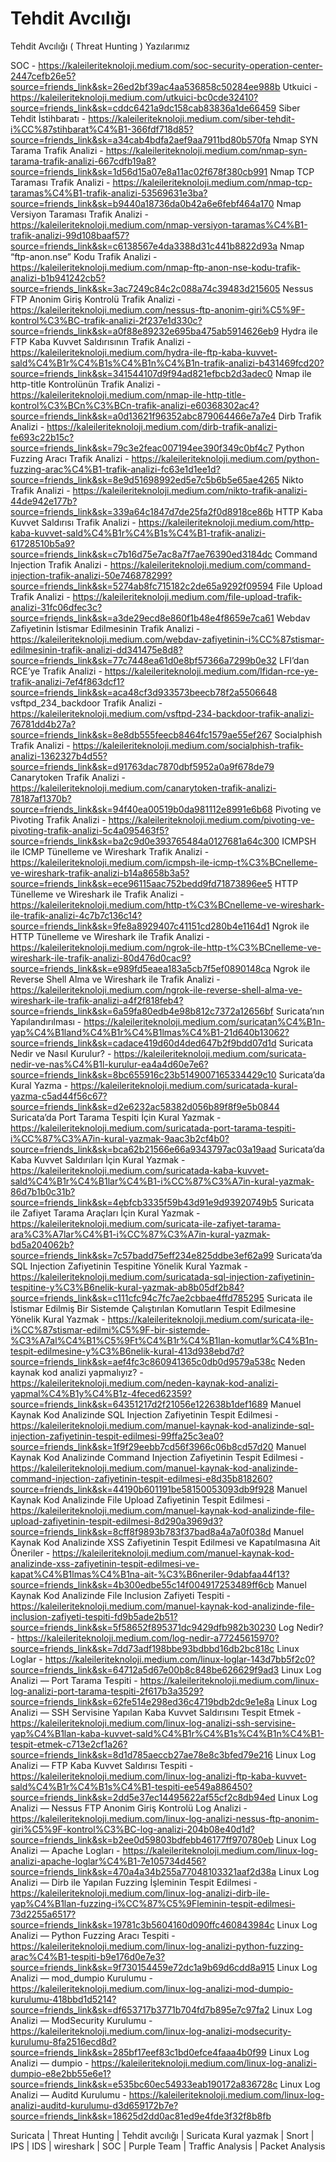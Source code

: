 # Tehdit Avcılığı
Tehdit Avcılığı ( Threat Hunting ) Yazılarımız


SOC - https://kaleileriteknoloji.medium.com/soc-security-operation-center-2447cefb26e5?source=friends_link&sk=26ed2bf39ac4aa536858c50284ee988b
Utkuici - https://kaleileriteknoloji.medium.com/utkuici-bc0cde32410?source=friends_link&sk=cddc6421a9dc158cab83836a1de66459
Siber Tehdit İstihbaratı - https://kaleileriteknoloji.medium.com/siber-tehdit-i%CC%87stihbarat%C4%B1-366fdf718d85?source=friends_link&sk=a34cab4bdfa2aef9aa7911bd80b570fa
Nmap SYN Tarama Trafik Analizi - https://kaleileriteknoloji.medium.com/nmap-syn-tarama-trafik-analizi-667cdfb19a8?source=friends_link&sk=1d56d15a07e8a11ac02f678f380cb991
Nmap TCP Taraması Trafik Analizi - https://kaleileriteknoloji.medium.com/nmap-tcp-taramas%C4%B1-trafik-analizi-53569631e3ba?source=friends_link&sk=b9440a18736da0b42a6e6febf464a170
Nmap Versiyon Taraması Trafik Analizi - https://kaleileriteknoloji.medium.com/nmap-versiyon-taramas%C4%B1-trafik-analizi-99d108baaf57?source=friends_link&sk=c6138567e4da3388d31c441b8822d93a
Nmap “ftp-anon.nse” Kodu Trafik Analizi - https://kaleileriteknoloji.medium.com/nmap-ftp-anon-nse-kodu-trafik-analizi-b1b941242cb5?source=friends_link&sk=3ac7249c84c2c088a74c39483d215605
Nessus FTP Anonim Giriş Kontrolü Trafik Analizi - https://kaleileriteknoloji.medium.com/nessus-ftp-anonim-giri%C5%9F-kontrol%C3%BC-trafik-analizi-2f237e1d330c?source=friends_link&sk=a0f88e89232e695ba475ab5914626eb9
Hydra ile FTP Kaba Kuvvet Saldırısının Trafik Analizi - https://kaleileriteknoloji.medium.com/hydra-ile-ftp-kaba-kuvvet-sald%C4%B1r%C4%B1s%C4%B1n%C4%B1n-trafik-analizi-b431469fcd20?source=friends_link&sk=341544107d9f94ad821efbcb2d3adec0
Nmap ile http-title Kontrolünün Trafik Analizi - https://kaleileriteknoloji.medium.com/nmap-ile-http-title-kontrol%C3%BCn%C3%BCn-trafik-analizi-e60368302ac4?source=friends_link&sk=a0d13621f96352abc879064466e7a7e4
Dirb Trafik Analizi - https://kaleileriteknoloji.medium.com/dirb-trafik-analizi-fe693c22b15c?source=friends_link&sk=79c3e2feac007194ee390f349c0bf4c7
Python Fuzzing Aracı Trafik Analizi - https://kaleileriteknoloji.medium.com/python-fuzzing-arac%C4%B1-trafik-analizi-fc63e1d1ee1d?source=friends_link&sk=8e9d51698992ed5e7c5b6b5e65ae4265
Nikto Trafik Analizi - https://kaleileriteknoloji.medium.com/nikto-trafik-analizi-44de942e177b?source=friends_link&sk=339a64c1847d7de25fa2f0d8918ce86b
HTTP Kaba Kuvvet Saldırısı Trafik Analizi - https://kaleileriteknoloji.medium.com/http-kaba-kuvvet-sald%C4%B1r%C4%B1s%C4%B1-trafik-analizi-61728510b5a9?source=friends_link&sk=c7b16d75e7ac8a7f7ae76390ed3184dc
Command Injection Trafik Analizi - https://kaleileriteknoloji.medium.com/command-injection-trafik-analizi-50e746878299?source=friends_link&sk=5274ab8fc715182c2de65a9292f09594
File Upload Trafik Analizi - https://kaleileriteknoloji.medium.com/file-upload-trafik-analizi-31fc06dfec3c?source=friends_link&sk=a3de29ecd8e860f1b48e4f8659e7ca61
Webdav Zafiyetinin İstismar Edilmesinin Trafik Analizi - https://kaleileriteknoloji.medium.com/webdav-zafiyetinin-i%CC%87stismar-edilmesinin-trafik-analizi-dd341475e8d8?source=friends_link&sk=77c7448ea61d0e8bf57366a7299b0e32
LFI’dan RCE’ye Trafik Analizi - https://kaleileriteknoloji.medium.com/lfidan-rce-ye-trafik-analizi-7ef4f863dcf1?source=friends_link&sk=aca48cf3d933573beecb78f2a5506648
vsftpd_234_backdoor Trafik Analizi - https://kaleileriteknoloji.medium.com/vsftpd-234-backdoor-trafik-analizi-76781dd4b27a?source=friends_link&sk=8e8db555feecb8464fc1579ae55ef267
Socialphish Trafik Analizi - https://kaleileriteknoloji.medium.com/socialphish-trafik-analizi-1362327b4d55?source=friends_link&sk=d91763dac7870dbf5952a0a9f678de79
Canarytoken Trafik Analizi - https://kaleileriteknoloji.medium.com/canarytoken-trafik-analizi-78187af1370b?source=friends_link&sk=94f40ea00519b0da981112e8991e6b68
Pivoting ve Pivoting Trafik Analizi - https://kaleileriteknoloji.medium.com/pivoting-ve-pivoting-trafik-analizi-5c4a095463f5?source=friends_link&sk=ba2c9d0e393765484a0127681a64c300
ICMPSH ile ICMP Tünelleme ve Wireshark Trafik Analizi - https://kaleileriteknoloji.medium.com/icmpsh-ile-icmp-t%C3%BCnelleme-ve-wireshark-trafik-analizi-b14a8658b3a5?source=friends_link&sk=ece96115aac752bedd9fd71873896ee5
HTTP Tünelleme ve Wireshark ile Trafik Analizi - https://kaleileriteknoloji.medium.com/http-t%C3%BCnelleme-ve-wireshark-ile-trafik-analizi-4c7b7c136c14?source=friends_link&sk=9fe8a8929407c41151cd280b4e1164d1
Ngrok ile HTTP Tünelleme ve Wireshark ile Trafik Analizi - https://kaleileriteknoloji.medium.com/ngrok-ile-http-t%C3%BCnelleme-ve-wireshark-ile-trafik-analizi-80d476d0cac9?source=friends_link&sk=e989fd5eaea183a5cb7f5ef0890148ca
Ngrok ile Reverse Shell Alma ve Wireshark ile Trafik Analizi - https://kaleileriteknoloji.medium.com/ngrok-ile-reverse-shell-alma-ve-wireshark-ile-trafik-analizi-a4f2f818feb4?source=friends_link&sk=6a59fa80edb4e98b812c7372a12656bf
Suricata’nın Yapılandırılması - https://kaleileriteknoloji.medium.com/suricatan%C4%B1n-yap%C4%B1land%C4%B1r%C4%B1lmas%C4%B1-21d640b13062?source=friends_link&sk=cadace419d60d4ded647b2f9bdd07d1d
Suricata Nedir ve Nasıl Kurulur? - https://kaleileriteknoloji.medium.com/suricata-nedir-ve-nas%C4%B1l-kurulur-ea4a4d60e7e6?source=friends_link&sk=8bc655916c23b5149007165334429c10
Suricata’da Kural Yazma - https://kaleileriteknoloji.medium.com/suricatada-kural-yazma-c5ad44f56c67?source=friends_link&sk=d2e6232ac58382d056b89f8f9e5b0844
Suricata’da Port Tarama Tespiti İçin Kural Yazmak - https://kaleileriteknoloji.medium.com/suricatada-port-tarama-tespiti-i%CC%87%C3%A7in-kural-yazmak-9aac3b2cf4b0?source=friends_link&sk=bca62b21566e66a9343797ac03a19aad
Suricata’da Kaba Kuvvet Saldırıları İçin Kural Yazmak - https://kaleileriteknoloji.medium.com/suricatada-kaba-kuvvet-sald%C4%B1r%C4%B1lar%C4%B1-i%CC%87%C3%A7in-kural-yazmak-86d7b1b0c31b?source=friends_link&sk=4ebfcb3335f59b43d91e9d93920749b5
Suricata ile Zafiyet Tarama Araçları İçin Kural Yazmak - https://kaleileriteknoloji.medium.com/suricata-ile-zafiyet-tarama-ara%C3%A7lar%C4%B1-i%CC%87%C3%A7in-kural-yazmak-bd5a204062b?source=friends_link&sk=7c57badd75eff234e825ddbe3ef62a99
Suricata’da SQL Injection Zafiyetinin Tespitine Yönelik Kural Yazmak - https://kaleileriteknoloji.medium.com/suricatada-sql-injection-zafiyetinin-tespitine-y%C3%B6nelik-kural-yazmak-ab8b05df2b84?source=friends_link&sk=c111cfc94c7fc7ae2cbbae4ffd785295
Suricata ile İstismar Edilmiş Bir Sistemde Çalıştırılan Komutların Tespit Edilmesine Yönelik Kural Yazmak - https://kaleileriteknoloji.medium.com/suricata-ile-i%CC%87stismar-edilmi%C5%9F-bir-sistemde-%C3%A7al%C4%B1%C5%9Ft%C4%B1r%C4%B1lan-komutlar%C4%B1n-tespit-edilmesine-y%C3%B6nelik-kural-413d938ebd7d?source=friends_link&sk=aef4fc3c860941365c0db0d9579a538c
Neden kaynak kod analizi yapmalıyız? - https://kaleileriteknoloji.medium.com/neden-kaynak-kod-analizi-yapmal%C4%B1y%C4%B1z-4feced62359?source=friends_link&sk=64351217d2f21056e122638b1def1689
Manuel Kaynak Kod Analizinde SQL Injection Zafiyetinin Tespit Edilmesi - https://kaleileriteknoloji.medium.com/manuel-kaynak-kod-analizinde-sql-injection-zafiyetinin-tespit-edilmesi-99ffa25c3ea0?source=friends_link&sk=1f9f29eebb7cd56f3966c06b8cd57d20
Manuel Kaynak Kod Analizinde Command Injection Zafiyetinin Tespit Edilmesi - https://kaleileriteknoloji.medium.com/manuel-kaynak-kod-analizinde-command-injection-zafiyetinin-tespit-edilmesi-e8d35b818260?source=friends_link&sk=44190b601191be58150053093db9f928
Manuel Kaynak Kod Analizinde File Upload Zafiyetinin Tespit Edilmesi - https://kaleileriteknoloji.medium.com/manuel-kaynak-kod-analizinde-file-upload-zafiyetinin-tespit-edilmesi-8d290a3969d3?source=friends_link&sk=8cff8f9893b783f37bad8a4a7a0f038d
Manuel Kaynak Kod Analizinde XSS Zafiyetinin Tespit Edilmesi ve Kapatılmasına Ait Öneriler - https://kaleileriteknoloji.medium.com/manuel-kaynak-kod-analizinde-xss-zafiyetinin-tespit-edilmesi-ve-kapat%C4%B1lmas%C4%B1na-ait-%C3%B6neriler-9dabfaa44f13?source=friends_link&sk=4b300edbe55c14f004917253489ff6cb
Manuel Kaynak Kod Analizinde File Inclusion Zafiyeti Tespiti - https://kaleileriteknoloji.medium.com/manuel-kaynak-kod-analizinde-file-inclusion-zafiyeti-tespiti-fd9b5ade2b51?source=friends_link&sk=5f58652f895371dc9429dfb982b30230
Log Nedir? - https://kaleileriteknoloji.medium.com/log-nedir-a77245615970?source=friends_link&sk=7dd73adf198bbe93bdbbd16db2bc818c
Linux Loglar - https://kaleileriteknoloji.medium.com/linux-loglar-143d7bb5f2c0?source=friends_link&sk=64712a5d67e00b8c848be626629f9ad3
Linux Log Analizi — Port Tarama Tespiti - https://kaleileriteknoloji.medium.com/linux-log-analizi-port-tarama-tespiti-2f617b3a3529?source=friends_link&sk=62fe514e298ed36c4719bdb2dc9e1e8a
Linux Log Analizi — SSH Servisine Yapılan Kaba Kuvvet Saldırısını Tespit Etmek - https://kaleileriteknoloji.medium.com/linux-log-analizi-ssh-servisine-yap%C4%B1lan-kaba-kuvvet-sald%C4%B1r%C4%B1s%C4%B1n%C4%B1-tespit-etmek-c713e2cf1a26?source=friends_link&sk=8d1d785aeccb27ae78e8c3bfed79e216
Linux Log Analizi — FTP Kaba Kuvvet Saldırısı Tespiti - https://kaleileriteknoloji.medium.com/linux-log-analizi-ftp-kaba-kuvvet-sald%C4%B1r%C4%B1s%C4%B1-tespiti-ee549a886450?source=friends_link&sk=2dd5e37ec14495622af55cf2c8db94ed
Linux Log Analizi — Nessus FTP Anonim Giriş Kontrolü Log Analizi - https://kaleileriteknoloji.medium.com/linux-log-analizi-nessus-ftp-anonim-giri%C5%9F-kontrol%C3%BC-log-analizi-204b08e40d1d?source=friends_link&sk=b2ee0d59803bdfebb46177ff970780eb
Linux Log Analizi — Apache Logları - https://kaleileriteknoloji.medium.com/linux-log-analizi-apache-loglar%C4%B1-7e105734d456?source=friends_link&sk=470a4a34b255a77048103321aaf2d38a
Linux Log Analizi — Dirb ile Yapılan Fuzzing İşleminin Tespit Edilmesi - https://kaleileriteknoloji.medium.com/linux-log-analizi-dirb-ile-yap%C4%B1lan-fuzzing-i%CC%87%C5%9Fleminin-tespit-edilmesi-73d2255a6517?source=friends_link&sk=19781c3b5604160d090ffc460843984c
Linux Log Analizi — Python Fuzzing Aracı Tespiti - https://kaleileriteknoloji.medium.com/linux-log-analizi-python-fuzzing-arac%C4%B1-tespiti-b9e176d0e7e3?source=friends_link&sk=9f730154459e72dc1a9b69d6cdd8a915
Linux Log Analizi — mod_dumpio Kurulumu - https://kaleileriteknoloji.medium.com/linux-log-analizi-mod-dumpio-kurulumu-418bbd1d5214?source=friends_link&sk=df653717b3771b704fd7b895e7c97fa2
Linux Log Analizi — ModSecurity Kurulumu - https://kaleileriteknoloji.medium.com/linux-log-analizi-modsecurity-kurulumu-8fa2516ecd8d?source=friends_link&sk=285bf17eef83c1bd0efce4faaa4b0f99
Linux Log Analizi — dumpio - https://kaleileriteknoloji.medium.com/linux-log-analizi-dumpio-e8e2bb55e6e1?source=friends_link&sk=e535bc60ec54933eab190172a836728c
Linux Log Analizi — Auditd Kurulumu - https://kaleileriteknoloji.medium.com/linux-log-analizi-auditd-kurulumu-d3d659172b7e?source=friends_link&sk=18625d2dd0ac81ed9e4fde3f32f8b8fb


Suricata | Threat Hunting | Tehdit avcılığı | Suricata Kural yazmak | Snort | IPS | IDS | wireshark | SOC | Purple Team | Traffic Analysis | Packet Analysis
